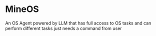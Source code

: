 # MineOS
An OS Agent powered by LLM that has full access to OS tasks and can perform different tasks just needs a command from user
